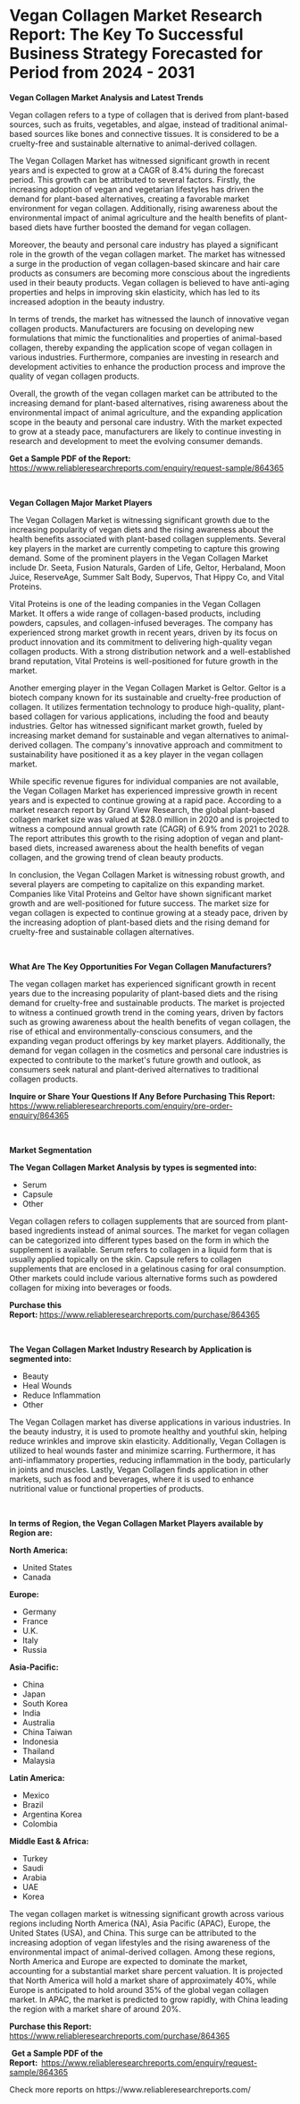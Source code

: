 <p><h1>Vegan Collagen Market Research Report: The Key To Successful Business Strategy Forecasted for Period from 2024 - 2031</h1></p><p><strong>Vegan Collagen Market Analysis and Latest Trends</strong></p>
<p><p>Vegan collagen refers to a type of collagen that is derived from plant-based sources, such as fruits, vegetables, and algae, instead of traditional animal-based sources like bones and connective tissues. It is considered to be a cruelty-free and sustainable alternative to animal-derived collagen.</p><p>The Vegan Collagen Market has witnessed significant growth in recent years and is expected to grow at a CAGR of 8.4% during the forecast period. This growth can be attributed to several factors. Firstly, the increasing adoption of vegan and vegetarian lifestyles has driven the demand for plant-based alternatives, creating a favorable market environment for vegan collagen. Additionally, rising awareness about the environmental impact of animal agriculture and the health benefits of plant-based diets have further boosted the demand for vegan collagen.</p><p>Moreover, the beauty and personal care industry has played a significant role in the growth of the vegan collagen market. The market has witnessed a surge in the production of vegan collagen-based skincare and hair care products as consumers are becoming more conscious about the ingredients used in their beauty products. Vegan collagen is believed to have anti-aging properties and helps in improving skin elasticity, which has led to its increased adoption in the beauty industry.</p><p>In terms of trends, the market has witnessed the launch of innovative vegan collagen products. Manufacturers are focusing on developing new formulations that mimic the functionalities and properties of animal-based collagen, thereby expanding the application scope of vegan collagen in various industries. Furthermore, companies are investing in research and development activities to enhance the production process and improve the quality of vegan collagen products.</p><p>Overall, the growth of the vegan collagen market can be attributed to the increasing demand for plant-based alternatives, rising awareness about the environmental impact of animal agriculture, and the expanding application scope in the beauty and personal care industry. With the market expected to grow at a steady pace, manufacturers are likely to continue investing in research and development to meet the evolving consumer demands.</p></p>
<p><strong>Get a Sample PDF of the Report:&nbsp;</strong> <a href="https://www.reliableresearchreports.com/enquiry/request-sample/864365">https://www.reliableresearchreports.com/enquiry/request-sample/864365</a></p>
<p>&nbsp;</p>
<p><strong>Vegan Collagen Major Market Players</strong></p>
<p><p>The Vegan Collagen Market is witnessing significant growth due to the increasing popularity of vegan diets and the rising awareness about the health benefits associated with plant-based collagen supplements. Several key players in the market are currently competing to capture this growing demand. Some of the prominent players in the Vegan Collagen Market include Dr. Seeta, Fusion Naturals, Garden of Life, Geltor, Herbaland, Moon Juice, ReserveAge, Summer Salt Body, Supervos, That Hippy Co, and Vital Proteins.</p><p>Vital Proteins is one of the leading companies in the Vegan Collagen Market. It offers a wide range of collagen-based products, including powders, capsules, and collagen-infused beverages. The company has experienced strong market growth in recent years, driven by its focus on product innovation and its commitment to delivering high-quality vegan collagen products. With a strong distribution network and a well-established brand reputation, Vital Proteins is well-positioned for future growth in the market.</p><p>Another emerging player in the Vegan Collagen Market is Geltor. Geltor is a biotech company known for its sustainable and cruelty-free production of collagen. It utilizes fermentation technology to produce high-quality, plant-based collagen for various applications, including the food and beauty industries. Geltor has witnessed significant market growth, fueled by increasing market demand for sustainable and vegan alternatives to animal-derived collagen. The company's innovative approach and commitment to sustainability have positioned it as a key player in the vegan collagen market.</p><p>While specific revenue figures for individual companies are not available, the Vegan Collagen Market has experienced impressive growth in recent years and is expected to continue growing at a rapid pace. According to a market research report by Grand View Research, the global plant-based collagen market size was valued at $28.0 million in 2020 and is projected to witness a compound annual growth rate (CAGR) of 6.9% from 2021 to 2028. The report attributes this growth to the rising adoption of vegan and plant-based diets, increased awareness about the health benefits of vegan collagen, and the growing trend of clean beauty products.</p><p>In conclusion, the Vegan Collagen Market is witnessing robust growth, and several players are competing to capitalize on this expanding market. Companies like Vital Proteins and Geltor have shown significant market growth and are well-positioned for future success. The market size for vegan collagen is expected to continue growing at a steady pace, driven by the increasing adoption of plant-based diets and the rising demand for cruelty-free and sustainable collagen alternatives.</p></p>
<p>&nbsp;</p>
<p><strong>What Are The Key Opportunities For Vegan Collagen Manufacturers?</strong></p>
<p><p>The vegan collagen market has experienced significant growth in recent years due to the increasing popularity of plant-based diets and the rising demand for cruelty-free and sustainable products. The market is projected to witness a continued growth trend in the coming years, driven by factors such as growing awareness about the health benefits of vegan collagen, the rise of ethical and environmentally-conscious consumers, and the expanding vegan product offerings by key market players. Additionally, the demand for vegan collagen in the cosmetics and personal care industries is expected to contribute to the market's future growth and outlook, as consumers seek natural and plant-derived alternatives to traditional collagen products.</p></p>
<p><strong>Inquire or Share Your Questions If Any Before Purchasing This Report:</strong> <a href="https://www.reliableresearchreports.com/enquiry/pre-order-enquiry/864365">https://www.reliableresearchreports.com/enquiry/pre-order-enquiry/864365</a></p>
<p>&nbsp;</p>
<p><strong>Market Segmentation</strong></p>
<p><strong>The Vegan Collagen Market Analysis by types is segmented into:</strong></p>
<p><ul><li>Serum</li><li>Capsule</li><li>Other</li></ul></p>
<p><p>Vegan collagen refers to collagen supplements that are sourced from plant-based ingredients instead of animal sources. The market for vegan collagen can be categorized into different types based on the form in which the supplement is available. Serum refers to collagen in a liquid form that is usually applied topically on the skin. Capsule refers to collagen supplements that are enclosed in a gelatinous casing for oral consumption. Other markets could include various alternative forms such as powdered collagen for mixing into beverages or foods.</p></p>
<p><strong>Purchase this Report:&nbsp;</strong><a href="https://www.reliableresearchreports.com/purchase/864365">https://www.reliableresearchreports.com/purchase/864365</a></p>
<p>&nbsp;</p>
<p><strong>The Vegan Collagen Market Industry Research by Application is segmented into:</strong></p>
<p><ul><li>Beauty</li><li>Heal Wounds</li><li>Reduce Inflammation</li><li>Other</li></ul></p>
<p><p>The Vegan Collagen market has diverse applications in various industries. In the beauty industry, it is used to promote healthy and youthful skin, helping reduce wrinkles and improve skin elasticity. Additionally, Vegan Collagen is utilized to heal wounds faster and minimize scarring. Furthermore, it has anti-inflammatory properties, reducing inflammation in the body, particularly in joints and muscles. Lastly, Vegan Collagen finds application in other markets, such as food and beverages, where it is used to enhance nutritional value or functional properties of products.</p></p>
<p>&nbsp;</p>
<p><strong>In terms of Region, the Vegan Collagen Market Players available by Region are:</strong></p>
<p>
    <p> <strong> North America: </strong>
        <ul>
            <li>United States</li>
            <li>Canada</li>
        </ul>
        </p> 
    <p> <strong> Europe: </strong>
        <ul>
            <li>Germany</li>
            <li>France</li>
            <li>U.K.</li>
            <li>Italy</li>
            <li>Russia</li>
        </ul>
        </p> 
    <p> <strong> Asia-Pacific: </strong>
        <ul>
            <li>China</li>
            <li>Japan</li>
            <li>South Korea</li>
            <li>India</li>
            <li>Australia</li>
            <li>China Taiwan</li>
            <li>Indonesia</li>
            <li>Thailand</li>
            <li>Malaysia</li>
        </ul>
        </p> 
    <p> <strong> Latin America: </strong>
        <ul>
            <li>Mexico</li>
            <li>Brazil</li>
            <li>Argentina Korea</li>
            <li>Colombia</li>
        </ul>
        </p> 
    <p> <strong> Middle East & Africa: </strong>
        <ul>
            <li>Turkey</li>
            <li>Saudi</li>
            <li>Arabia</li>
            <li>UAE</li>
            <li>Korea</li>
        </ul>
    </p>
    </p>
<p><p>The vegan collagen market is witnessing significant growth across various regions including North America (NA), Asia Pacific (APAC), Europe, the United States (USA), and China. This surge can be attributed to the increasing adoption of vegan lifestyles and the rising awareness of the environmental impact of animal-derived collagen. Among these regions, North America and Europe are expected to dominate the market, accounting for a substantial market share percent valuation. It is projected that North America will hold a market share of approximately 40%, while Europe is anticipated to hold around 35% of the global vegan collagen market. In APAC, the market is predicted to grow rapidly, with China leading the region with a market share of around 20%.</p></p>
<p><strong>Purchase this Report: </strong><a href="https://www.reliableresearchreports.com/purchase/864365">https://www.reliableresearchreports.com/purchase/864365</a></p>
<p>&nbsp;<strong>Get a Sample PDF of the Report:&nbsp;&nbsp;</strong><a href="https://www.reliableresearchreports.com/enquiry/request-sample/864365">https://www.reliableresearchreports.com/enquiry/request-sample/864365</a></p>
<p><strong></strong></p>
<p>Check more reports on https://www.reliableresearchreports.com/</p>